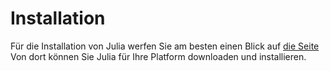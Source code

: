 # Installation

Für die Installation von Julia werfen Sie am besten einen Blick auf [die Seite](https://julialang.org/downloads/)  
Von dort können Sie Julia für Ihre Platform downloaden und installieren. 
